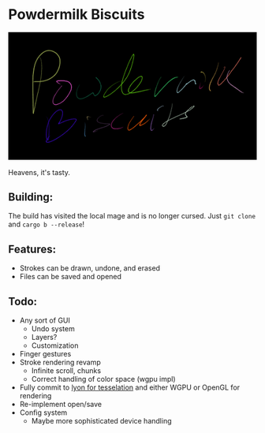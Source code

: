 # Powdermilk Biscuits

![Screenshot of the text "Powdermilk Biscuits" handwritten on a tablet using this program. Each stroke is a different color, and the strokes are rendered with line segments whose stroke width correspond to the pressure of the pen.](pmb.png)

Heavens, it's tasty.

## Building:

The build has visited the local mage and is no longer cursed. Just `git clone` and `cargo b --release`!

## Features:

- Strokes can be drawn, undone, and erased
- Files can be saved and opened

## Todo:

- Any sort of GUI
  - Undo system
  - Layers?
  - Customization
- Finger gestures
- Stroke rendering revamp
  - Infinite scroll, chunks
  - Correct handling of color space (wgpu impl)
- Fully commit to [lyon for tesselation](https://github.com/nical/lyon) and either WGPU or OpenGL for rendering
- Re-implement open/save
- Config system
  - Maybe more sophisticated device handling

